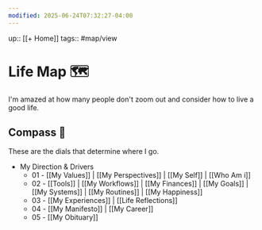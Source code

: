 ```yaml
---
modified: 2025-06-24T07:32:27-04:00
---
```

up:: [[+ Home]]
tags:: #map/view  

# Life Map 🗺
I'm amazed at how many people don't zoom out and consider how to live a good life.

## Compass 🧭
These are the dials that determine where I go.

- My Direction & Drivers
	- 01 - [[My Values]] | [[My Perspectives]] | [[My Self]] | [[Who Am i]]
	- 02 - [[Tools]] | [[My Workflows]] | [[My Finances]] | [[My Goals]] | [[My Systems]] |  [[My Routines]] | [[My Happiness]]
	- 03 - [[My Experiences]] |  [[Life Reflections]]
	- 04 - [[My Manifesto]] | [[My Career]]
	- 05 - [[My Obituary]]

